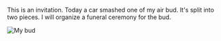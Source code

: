 This is an invitation.
Today a car smashed one of my air bud. It's split into two pieces. 
I will organize a funeral ceremony for the bud.

![My bud](https://raw.githubusercontent.com/fatiherikli/funeral-party/master/buds.jpg)
